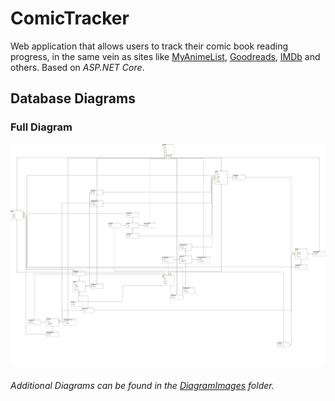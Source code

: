 # ComicTracker
Web application that allows users to track their comic book reading progress, in the same vein as sites like [MyAnimeList](https://myanimelist.net/), [Goodreads](https://www.goodreads.com/), [IMDb](https://www.imdb.com/) and others.
Based on *ASP.NET Core*.

## Database Diagrams
### Full Diagram
![Full Diagram](DiagramImages/FullDiagram.png)

###### Additional Diagrams can be found in the [DiagramImages](DiagramImages) folder.
